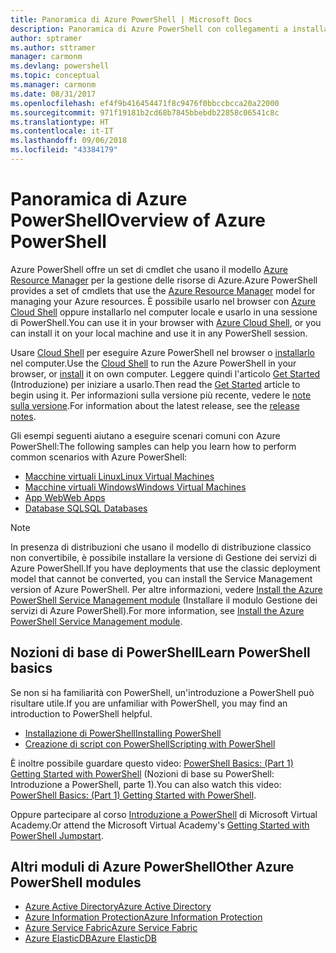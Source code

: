 ```yaml
---
title: Panoramica di Azure PowerShell | Microsoft Docs
description: Panoramica di Azure PowerShell con collegamenti a installazione e configurazione.
author: sptramer
ms.author: sttramer
manager: carmonm
ms.devlang: powershell
ms.topic: conceptual
ms.manager: carmonm
ms.date: 08/31/2017
ms.openlocfilehash: ef4f9b416454471f8c9476f0bbccbcca20a22000
ms.sourcegitcommit: 971f19181b2cd68b7845bbebdb22858c06541c8c
ms.translationtype: HT
ms.contentlocale: it-IT
ms.lasthandoff: 09/06/2018
ms.locfileid: "43384179"
---
```

# <a name="overview-of-azure-powershell"></a><span data-ttu-id="b7cd4-103">Panoramica di Azure PowerShell</span><span class="sxs-lookup"><span data-stu-id="b7cd4-103">Overview of Azure PowerShell</span></span>

<span data-ttu-id="b7cd4-104">Azure PowerShell offre un set di cmdlet che usano il modello [Azure Resource Manager](/azure/azure-resource-manager/resource-group-overview) per la gestione delle risorse di Azure.</span><span class="sxs-lookup"><span data-stu-id="b7cd4-104">Azure PowerShell provides a set of cmdlets that use the [Azure Resource Manager](/azure/azure-resource-manager/resource-group-overview) model for managing your Azure resources.</span></span> <span data-ttu-id="b7cd4-105">È possibile usarlo nel browser con [Azure Cloud Shell](/azure/cloud-shell/overview) oppure installarlo nel computer locale e usarlo in una sessione di PowerShell.</span><span class="sxs-lookup"><span data-stu-id="b7cd4-105">You can use it in your browser with [Azure Cloud Shell](/azure/cloud-shell/overview), or you can install it on your local machine and use it in any PowerShell session.</span></span>

<span data-ttu-id="b7cd4-106">Usare [Cloud Shell](/azure/cloud-shell/overview) per eseguire Azure PowerShell nel browser o [installarlo](install-azurerm-ps.md) nel computer.</span><span class="sxs-lookup"><span data-stu-id="b7cd4-106">Use the [Cloud Shell](/azure/cloud-shell/overview) to run the Azure PowerShell in your browser, or [install](install-azurerm-ps.md) it on own computer.</span></span> <span data-ttu-id="b7cd4-107">Leggere quindi l'articolo [Get Started](get-started-azureps.md) (Introduzione) per iniziare a usarlo.</span><span class="sxs-lookup"><span data-stu-id="b7cd4-107">Then read the [Get Started](get-started-azureps.md) article to begin using it.</span></span> <span data-ttu-id="b7cd4-108">Per informazioni sulla versione più recente, vedere le [note sulla versione](release-notes-azureps.md).</span><span class="sxs-lookup"><span data-stu-id="b7cd4-108">For information about the latest release, see the [release notes](release-notes-azureps.md).</span></span>

<span data-ttu-id="b7cd4-109">Gli esempi seguenti aiutano a eseguire scenari comuni con Azure PowerShell:</span><span class="sxs-lookup"><span data-stu-id="b7cd4-109">The following samples can help you learn how to perform common scenarios with Azure PowerShell:</span></span>

* [<span data-ttu-id="b7cd4-110">Macchine virtuali Linux</span><span class="sxs-lookup"><span data-stu-id="b7cd4-110">Linux Virtual Machines</span></span>](/azure/virtual-machines/virtual-machines-linux-powershell-samples?toc=/powershell/azure/toc.json)
* [<span data-ttu-id="b7cd4-111">Macchine virtuali Windows</span><span class="sxs-lookup"><span data-stu-id="b7cd4-111">Windows Virtual Machines</span></span>](/azure/virtual-machines/virtual-machines-windows-powershell-samples?toc=/powershell/azure/toc.json)
* [<span data-ttu-id="b7cd4-112">App Web</span><span class="sxs-lookup"><span data-stu-id="b7cd4-112">Web Apps</span></span>](/azure/app-service-web/app-service-powershell-samples?toc=/powershell/azure/toc.json)
* [<span data-ttu-id="b7cd4-113">Database SQL</span><span class="sxs-lookup"><span data-stu-id="b7cd4-113">SQL Databases</span></span>](/azure/sql-database/sql-database-powershell-samples?toc=/powershell/azure/toc.json)

> [!NOTE]
> <span data-ttu-id="b7cd4-114">In presenza di distribuzioni che usano il modello di distribuzione classico non convertibile, è possibile installare la versione di Gestione dei servizi di Azure PowerShell.</span><span class="sxs-lookup"><span data-stu-id="b7cd4-114">If you have deployments that use the classic deployment model that cannot be converted, you can install the Service Management version of Azure PowerShell.</span></span> <span data-ttu-id="b7cd4-115">Per altre informazioni, vedere [Install the Azure PowerShell Service Management module](/powershell/azure/servicemanagement/install-azure-ps) (Installare il modulo Gestione dei servizi di Azure PowerShell).</span><span class="sxs-lookup"><span data-stu-id="b7cd4-115">For more information, see [Install the Azure PowerShell Service Management module](/powershell/azure/servicemanagement/install-azure-ps).</span></span>

## <a name="learn-powershell-basics"></a><span data-ttu-id="b7cd4-116">Nozioni di base di PowerShell</span><span class="sxs-lookup"><span data-stu-id="b7cd4-116">Learn PowerShell basics</span></span>

<span data-ttu-id="b7cd4-117">Se non si ha familiarità con PowerShell, un'introduzione a PowerShell può risultare utile.</span><span class="sxs-lookup"><span data-stu-id="b7cd4-117">If you are unfamiliar with PowerShell, you may find an introduction to PowerShell helpful.</span></span>

* [<span data-ttu-id="b7cd4-118">Installazione di PowerShell</span><span class="sxs-lookup"><span data-stu-id="b7cd4-118">Installing PowerShell</span></span>](/powershell/scripting/installing-windows-powershell)
* [<span data-ttu-id="b7cd4-119">Creazione di script con PowerShell</span><span class="sxs-lookup"><span data-stu-id="b7cd4-119">Scripting with PowerShell</span></span>](/powershell/scripting/scripting-with-windows-powershell)

<span data-ttu-id="b7cd4-120">È inoltre possibile guardare questo video: [PowerShell Basics: (Part 1) Getting Started with PowerShell](https://channel9.msdn.com/Blogs/Taste-of-Premier/PowerShellBasicsPart1) (Nozioni di base su PowerShell: Introduzione a PowerShell, parte 1).</span><span class="sxs-lookup"><span data-stu-id="b7cd4-120">You can also watch this video: [PowerShell Basics: (Part 1) Getting Started with PowerShell](https://channel9.msdn.com/Blogs/Taste-of-Premier/PowerShellBasicsPart1).</span></span>

<span data-ttu-id="b7cd4-121">Oppure partecipare al corso [Introduzione a PowerShell](https://mva.microsoft.com/liveevents/powershell-jumpstart) di Microsoft Virtual Academy.</span><span class="sxs-lookup"><span data-stu-id="b7cd4-121">Or attend the Microsoft Virtual Academy's [Getting Started with PowerShell Jumpstart](https://mva.microsoft.com/liveevents/powershell-jumpstart).</span></span>

## <a name="other-azure-powershell-modules"></a><span data-ttu-id="b7cd4-122">Altri moduli di Azure PowerShell</span><span class="sxs-lookup"><span data-stu-id="b7cd4-122">Other Azure PowerShell modules</span></span>

* [<span data-ttu-id="b7cd4-123">Azure Active Directory</span><span class="sxs-lookup"><span data-stu-id="b7cd4-123">Azure Active Directory</span></span>](/powershell/azure/active-directory/)
* [<span data-ttu-id="b7cd4-124">Azure Information Protection</span><span class="sxs-lookup"><span data-stu-id="b7cd4-124">Azure Information Protection</span></span>](/powershell/azure/aip/)
* [<span data-ttu-id="b7cd4-125">Azure Service Fabric</span><span class="sxs-lookup"><span data-stu-id="b7cd4-125">Azure Service Fabric</span></span>](/powershell/azure/service-fabric/)
* [<span data-ttu-id="b7cd4-126">Azure ElasticDB</span><span class="sxs-lookup"><span data-stu-id="b7cd4-126">Azure ElasticDB</span></span>](/powershell/azure/elasticdbjobs/)
